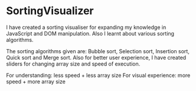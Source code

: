 # SortingVisualizer

I have created a sorting visualiser for expanding my knowledge in JavaScript and DOM manipulation. Also I learnt about various sorting algorithms.

The sorting algorithms given are: Bubble sort, Selection sort, Insertion sort, Quick sort and Merge sort.
Also for better user experience, I have created sliders for changing array size and speed of execution.

For understanding: less speed + less array size
For visual experience: more speed + more array size
